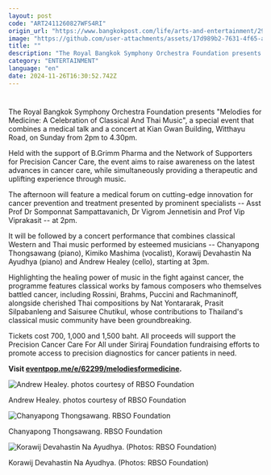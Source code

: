 ```yaml
---
layout: post
code: "ART2411260827WFS4RI"
origin_url: "https://www.bangkokpost.com/life/arts-and-entertainment/2908895/bangkok-orchestra-to-host-concert-for-cancer-care"
image: "https://github.com/user-attachments/assets/17d989b2-7631-4f65-a315-09bc7813550a"
title: ""
description: "The Royal Bangkok Symphony Orchestra Foundation presents \"Melodies for Medicine: A Celebration of Classical And Thai Music\", a special event that combines a medical talk and a concert at Kian Gwan Building, Witthayu Road, on Sunday from 2pm to 4.30pm."
category: "ENTERTAINMENT"
language: "en"
date: 2024-11-26T16:30:52.742Z
---
```


# 

The Royal Bangkok Symphony Orchestra Foundation presents "Melodies for Medicine: A Celebration of Classical And Thai Music", a special event that combines a medical talk and a concert at Kian Gwan Building, Witthayu Road, on Sunday from 2pm to 4.30pm.

Held with the support of B.Grimm Pharma and the Network of Supporters for Precision Cancer Care, the event aims to raise awareness on the latest advances in cancer care, while simultaneously providing a therapeutic and uplifting experience through music.

The afternoon will feature a medical forum on cutting-edge innovation for cancer prevention and treatment presented by prominent specialists -- Asst Prof Dr Somponnat Sampattavanich, Dr Vigrom Jennetisin and Prof Vip Viprakasit -- at 2pm.

It will be followed by a concert performance that combines classical Western and Thai music performed by esteemed musicians -- Chanyapong Thongsawang (piano), Kimiko Mashima (vocalist), Korawij Devahastin Na Ayudhya (piano) and Andrew Healey (cello), starting at 3pm.

Highlighting the healing power of music in the fight against cancer, the programme features classical works by famous composers who themselves battled cancer, including Rossini, Brahms, Puccini and Rachmaninoff, alongside cherished Thai compositions by Nat Yontararak, Prasit Silpabanleng and Saisuree Chutikul, whose contributions to Thailand's classical music community have been groundbreaking.

Tickets cost 700, 1,000 and 1,500 baht. All proceeds will support the Precision Cancer Care For All under Siriraj Foundation fundraising efforts to promote access to precision diagnostics for cancer patients in need.

**Visit [eventpop.me/e/62299/melodiesformedicine](http://eventpop.me/e/62299/melodiesformedicine).**

![Andrew Healey. photos courtesy of RBSO Foundation](https://github.com/user-attachments/assets/4343d260-5bdc-4ef9-9faa-7e10f154a67c)

Andrew Healey. photos courtesy of RBSO Foundation

![Chanyapong Thongsawang. RBSO Foundation](https://github.com/user-attachments/assets/1a318e08-a080-4ce9-bb00-4612b60be35a)

Chanyapong Thongsawang. RBSO Foundation

![Korawij Devahastin Na Ayudhya. (Photos: RBSO Foundation)](https://github.com/user-attachments/assets/91c499a3-36a8-4725-9320-7dd6d9ce5a86)

Korawij Devahastin Na Ayudhya. (Photos: RBSO Foundation)